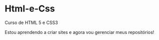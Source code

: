 # Html-e-Css
Curso de HTML 5 e CSS3

Estou aprendendo a criar sites e agora vou gerenciar meus repositórios!
